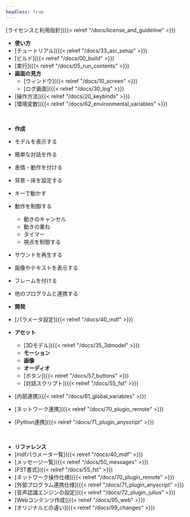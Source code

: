 ```yaml
---
headless: true
---
```


[ライセンスと利用指針]({{< relref "/docs/license_and_guideline" >}})

- **使い方**
- [チュートリアル]({{< relref "/docs/33_asr_setup" >}})
- [ビルド]({{< relref "/docs/00_build" >}})
- [実行]({{< relref "/docs/05_run_contents" >}})
- **画面の見方**
  - [ウィンドウ]({{< relref "/docs/10_screen" >}})
  - [ログ画面]({{< relref "/docs/30_log" >}})
- [操作方法]({{< relref "/docs/20_keybinds" >}})
- [環境変数]({{< relref "/docs/62_environmental_variables" >}})
<br />

- **作成**
- モデルを表示する
- 簡単な対話を作る
- 表情・動作を付ける
- 背景・床を設定する
- キーで動かす
- 動作を制御する
  - 動きのキャンセル
  - 動きの重ね
  - タイマー
  - 視点を制御する
- サウンドを再生する
- 画像やテキストを表示する
- フレームを付ける
- 他のプログラムと連携する

- **開発**
- [パラメータ設定]({{< relref "/docs/40_mdf" >}})
- **アセット**
  - [3Dモデル]({{< relref "/docs/35_3dmodel" >}})
  - **モーション**
  - **画像**
  - **オーディオ**
  - [ボタン]({{< relref "/docs/57_buttons" >}})
  - [対話スクリプト]({{< relref "/docs/55_fst" >}})
- [内部連携]({{< relref "/docs/61_global_variables" >}})
- [ネットワーク連携]({{< relref "/docs/70_plugin_remote" >}})
- [Python連携]({{< relref "/docs/71_plugin_anyscript" >}})
<br />

- **リファレンス**
- [mdfパラメータ一覧]({{< relref "/docs/40_mdf" >}})
- [メッセージ一覧]({{< relref "/docs/50_messages" >}})
- [FST書式]({{< relref "/docs/55_fst" >}})
- [ネットワーク操作仕様]({{< relref "/docs/70_plugin_remote" >}})
- [外部プログラム連携仕様]({{< relref "/docs/71_plugin_anyscript" >}})
- [音声認識エンジンの設定]({{< relref "/docs/72_plugin_julius" >}})
- [Webコンテンツ作成]({{< relref "/docs/95_web" >}})
- [オリジナルとの違い]({{< relref "/docs/99_changes" >}})
<br />
